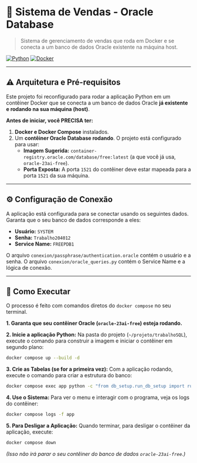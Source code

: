 # 🏪 Sistema de Vendas - Oracle Database

> Sistema de gerenciamento de vendas que roda em Docker e se conecta a um banco de dados Oracle existente na máquina host.

[![Python](https://img.shields.io/badge/Python-3.12-blue.svg)](https://python.org)
[![Docker](https://img.shields.io/badge/Docker-Compose-blue.svg)](https://docs.docker.com/compose/)

---

## ⚠️ Arquitetura e Pré-requisitos

Este projeto foi reconfigurado para rodar a aplicação Python em um contêiner Docker que se conecta a um banco de dados Oracle **já existente e rodando na sua máquina (host)**.

**Antes de iniciar, você PRECISA ter:**

1.  **Docker e Docker Compose** instalados.
2.  Um **contêiner Oracle Database rodando**. O projeto está configurado para usar:
    -   **Imagem Sugerida:** `container-registry.oracle.com/database/free:latest` (a que você já usa, `oracle-23ai-free`).
    -   **Porta Exposta:** A porta `1521` do contêiner deve estar mapeada para a porta `1521` da sua máquina.

---

## ⚙️ Configuração de Conexão

A aplicação está configurada para se conectar usando os seguintes dados. Garanta que o seu banco de dados corresponde a eles:

-   **Usuário:** `SYSTEM`
-   **Senha:** `Trabalho204012`
-   **Service Name:** `FREEPDB1`

O arquivo `conexion/passphrase/authentication.oracle` contém o usuário e a senha. O arquivo `conexion/oracle_queries.py` contém o Service Name e a lógica de conexão.

---

## 🚀 Como Executar

O processo é feito com comandos diretos do `docker compose` no seu terminal.

**1. Garanta que seu contêiner Oracle (`oracle-23ai-free`) esteja rodando.**

**2. Inicie a aplicação Python:**
Na pasta do projeto (`~/projeto/trabalhoSQL`), execute o comando para construir a imagem e iniciar o contêiner em segundo plano:
```bash
docker compose up --build -d
```

**3. Crie as Tabelas (se for a primeira vez):**
Com a aplicação rodando, execute o comando para criar a estrutura do banco:
```bash
docker compose exec app python -c "from db_setup.run_db_setup import run; run()"
```

**4. Use o Sistema:**
Para ver o menu e interagir com o programa, veja os logs do contêiner:
```bash
docker compose logs -f app
```

**5. Para Desligar a Aplicação:**
Quando terminar, para desligar o contêiner da aplicação, execute:
```bash
docker compose down
```
*(Isso não irá parar o seu contêiner do banco de dados `oracle-23ai-free`.)*